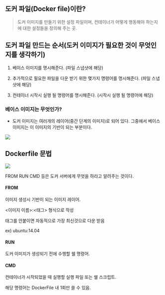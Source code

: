## 도커 파일(Docker file)이란?

> 도커 이미지를 만들기 위한 설정 파일이며, 컨테이너가 어떻게 행동해야 하는지에 대한 설정들을 정의해 주는 곳.


## 도커 파일 만드는 순서(도커 이미지가 필요한 것이 무엇인지를 생각하기)

1. 베이스 이미지를 명시해준다. (파일 스냅샷에 해당)

2. 추가적으로 필요한 파일을 다운 받기 위한 몇가지 명령어를 명시해준다. (파일 스냅샷에 해당)

3. 컨테이너 시작시 실행 될 명령어를 명시해준다. (시작시 실행 될 명령어에 해당)

### 베이스 이미지는 무엇인가?

- 도커 이미지는 여러개의 레이어(중간 단계의 이미지)로 되어 있다.
그중에서 베이스 이미지는 이 이미지의 기반이 되는 부분이다.

![](https://s3.us-west-2.amazonaws.com/secure.notion-static.com/18b9f552-5435-4cb5-ae17-3de5234dcf1f/%E1%84%89%E1%85%B3%E1%84%8F%E1%85%B3%E1%84%85%E1%85%B5%E1%86%AB%E1%84%89%E1%85%A3%E1%86%BA_2021-07-26_%E1%84%8B%E1%85%A9%E1%84%92%E1%85%AE_4.43.54.png?X-Amz-Algorithm=AWS4-HMAC-SHA256&X-Amz-Credential=AKIAT73L2G45O3KS52Y5%2F20210726%2Fus-west-2%2Fs3%2Faws4_request&X-Amz-Date=20210726T074411Z&X-Amz-Expires=86400&X-Amz-Signature=91041e8c256132998b5e839aa5a64a36393f3585dda7696f68068fb3089b15a4&X-Amz-SignedHeaders=host&response-content-disposition=filename%20%3D%22%25E1%2584%2589%25E1%2585%25B3%25E1%2584%258F%25E1%2585%25B3%25E1%2584%2585%25E1%2585%25B5%25E1%2586%25AB%25E1%2584%2589%25E1%2585%25A3%25E1%2586%25BA_2021-07-26_%25E1%2584%258B%25E1%2585%25A9%25E1%2584%2592%25E1%2585%25AE_4.43.54.png%22)

## Dockerfile 문법

![](https://s3.us-west-2.amazonaws.com/secure.notion-static.com/5a7e9dd4-01a9-4453-afdc-f2ab974fe3ef/%E1%84%89%E1%85%B3%E1%84%8F%E1%85%B3%E1%84%85%E1%85%B5%E1%86%AB%E1%84%89%E1%85%A3%E1%86%BA_2021-07-26_%E1%84%8B%E1%85%A9%E1%84%92%E1%85%AE_4.50.50.png?X-Amz-Algorithm=AWS4-HMAC-SHA256&X-Amz-Credential=AKIAT73L2G45O3KS52Y5%2F20210726%2Fus-west-2%2Fs3%2Faws4_request&X-Amz-Date=20210726T075737Z&X-Amz-Expires=86400&X-Amz-Signature=8111be5b0a30ad2b33dea14955b30cf5194038012beb5906a2effcf22fe3fffa&X-Amz-SignedHeaders=host&response-content-disposition=filename%20%3D%22%25E1%2584%2589%25E1%2585%25B3%25E1%2584%258F%25E1%2585%25B3%25E1%2584%2585%25E1%2585%25B5%25E1%2586%25AB%25E1%2584%2589%25E1%2585%25A3%25E1%2586%25BA_2021-07-26_%25E1%2584%258B%25E1%2585%25A9%25E1%2584%2592%25E1%2585%25AE_4.50.50.png%22)

FROM RUN CMD 등은 도커 서버에게 무엇을 하라고 알려주는 것이다.

#### FROM
이미지 생성시 기반이 되는 이미지 레이어.

<이미지 이름>:<태그> 형식으로 작성

태그를 안붙이면 자동적으로 가장 최신것으로 다운 받음

ex) ubuntu:14.04

#### RUN

도커 이미지가 생성되기 전에 수행할 쉘 명령어.

#### CMD

컨테이너가 시작되었을 때 실행할 실행 파일 또는 쉘 스크립트.

해당 명령어는 DockerFile 내 1회만 쓸 수 있음.